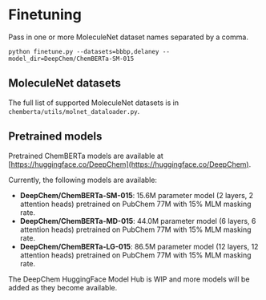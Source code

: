 # Finetuning

Pass in one or more MoleculeNet dataset names separated by a comma.

```
python finetune.py --datasets=bbbp,delaney --model_dir=DeepChem/ChemBERTa-SM-015
```

## MoleculeNet datasets
The full list of supported MoleculeNet datasets is in `chemberta/utils/molnet_dataloader.py`.

## Pretrained models

Pretrained ChemBERTa models are available at [https://huggingface.co/DeepChem](https://huggingface.co/DeepChem). 


Currently, the following models are available:

- **DeepChem/ChemBERTa-SM-015**: 15.6M parameter model (2 layers, 2 attention heads) pretrained on PubChem 77M with 15\% MLM masking rate.
- **DeepChem/ChemBERTa-MD-015**: 44.0M parameter model (6 layers, 6 attention heads) pretrained on PubChem 77M with 15\% MLM masking rate.
- **DeepChem/ChemBERTa-LG-015**: 86.5M parameter model (12 layers, 12 attention heads) pretrained on PubChem 77M with 15\% MLM masking rate.

The DeepChem HuggingFace Model Hub is WIP and more models will be added as they become available.